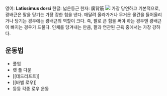 영어: **Latissimus dorsi**
한글: 넓은등근
한자: 廣背筋
![](https://i.namu.wiki/i/DW8LqeveOd1GZFPf93uXgxDcXNCndb-jggWfdJf2uwpbpE5j17CCY7VON61oV8Pvm38UQOW3N38vT3nCHSiSIooPZ1YoWtXj7-nrLS-cTQm480hVZp3UP23_eYqUiNnAwDr7qArFyxCYk88l7zeQSQ.webp)
가장 당연하고 기본적으로, 광배근은 팔을 당기는 가장 강한 힘을 낸다. 매달려 올라가거나 무거운 물건을 들어올리거나 당기는 경우에는 광배근의 역할이 크다. 즉, 팔로 큰 힘을 써야 하는 경우엔 광배근이 빠지는 경우가 드물다. 인체를 당겨내는 만큼, 팔과 연관된 근육 중에서는 가장 강하다.
## 운동법
- 풀업
- 렛 풀 다운
- [[데드리프트]]
- [[바벨 로우]]
- 등등 각종 로우 운동